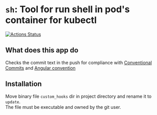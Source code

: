 # `sh`: Tool for run shell in pod's container for kubectl
[![Actions Status](https://github.com/ya-makariy/update-githook-rs/actions/workflows/publish-to-crates.yml/badge.svg)](https://github.com/ya-makariy/update-githook-rs/actions)
## What does this app do
Checks the commit text in the push for compliance with [Conventional Commits] and [Angular convention]

## Installation
Move binary file `custom_hooks` dir in project directory and rename it to `update`.  
The file must be executable and owned by the git user.

[Conventional Commits]: https://www.conventionalcommits.org/en/v1.0.0/
[Angular convention]: https://github.com/angular/angular/blob/22b96b9/CONTRIBUTING.md#-commit-message-guidelines
